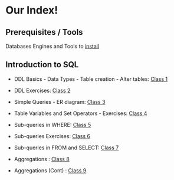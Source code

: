 # Our Index!

## Prerequisites / Tools

Databases Engines and Tools to [install](/Tools)

## Introduction to SQL

*  DDL Basics - Data Types - Table creation - Alter tables: [Class 1](/Class_01)

* DDL Exercises: [Class 2](/Class_02)

* Simple Queries - ER diagram: [Class 3](/Class_03)

* Table Variables and Set Operators - Exercises: [Class 4](/Class_04)

* Sub-queries in WHERE: [Class 5](/Class_05)

* Sub-queries Exercises: [Class 6](/Class_06)

* Sub-queries in FROM and SELECT: [Class 7](/Class_07)

* Aggregations :  [Class 8](/Class_08)

* Aggregations (Cont) :  [Class 9](/Class_09)

